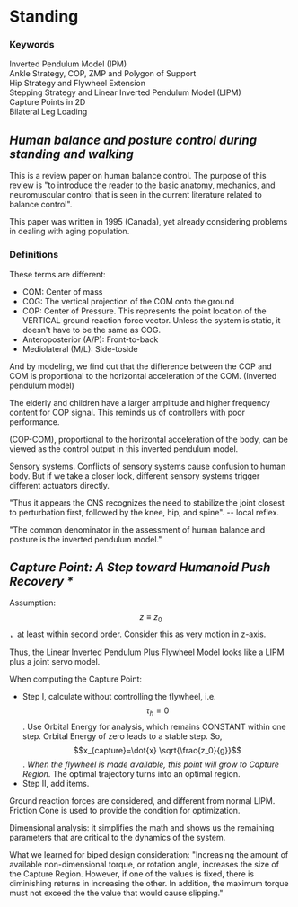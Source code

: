 # Standing

### Keywords

Inverted Pendulum Model (IPM) \
Ankle Strategy, COP, ZMP and Polygon of Support \
Hip Strategy and Flywheel Extension \
Stepping Strategy and Linear Inverted Pendulum Model (LIPM) \
Capture Points in 2D\
Bilateral Leg Loading

## _Human balance and posture control during standing and walking_

This is a review paper on human balance control. The purpose of this review is "to introduce the reader to the basic anatomy, mechanics, and neuromuscular control that is seen in the current literature related to balance control".

This paper was written in 1995 (Canada), yet already considering problems in dealing with aging population.

### Definitions

These terms are different:

* COM: Center of mass
* COG: The vertical projection of the COM onto the ground
* COP: Center of Pressure. This represents the point location of the VERTICAL ground reaction force vector. Unless the system is static, it doesn't have to be the same as COG.
* &#x20;Anteroposterior (A/P): Front-to-back
* Mediolateral (M/L): Side-toside

And by modeling, we find out that the difference between the COP and COM is proportional to the horizontal acceleration of the COM. (Inverted pendulum model)

The elderly and children have a larger amplitude and higher frequency content for COP signal. This reminds us of controllers with poor performance.

(COP-COM), proportional to the horizontal acceleration of the body, can be viewed as the control output in this inverted pendulum model.

Sensory systems. Conflicts of sensory systems cause confusion to human body. But if we take a closer look, different sensory systems trigger different actuators directly.

"Thus it appears the CNS recognizes the need to stabilize the joint closest to perturbation first, followed by the knee, hip, and spine". -- local reflex.

"The common denominator in the assessment of human balance and posture is the inverted pendulum model."

## _Capture Point: A Step toward Humanoid Push Recovery \*_

Assumption: $$z \equiv z_0$$，at least within second order. Consider this as very motion in z-axis.

Thus, the Linear Inverted Pendulum Plus Flywheel Model looks like a LIPM plus a joint servo model.

When computing the Capture Point:&#x20;

* Step I, calculate without controlling the flywheel, i.e. $$\tau_h = 0$$. Use Orbital Energy for analysis, which remains CONSTANT within one step. Orbital Energy of zero leads to a stable step. So, $$x_{capture}=\dot{x} \sqrt{\frac{z_0}{g}}$$. _When the flywheel is made available, this point will grow to Capture Region_. The optimal trajectory turns into an optimal region.
* Step II, add items.

Ground reaction forces are considered, and different from normal LIPM. Friction Cone is used to provide the condition for optimization.

Dimensional analysis: it simplifies the math and shows us the remaining parameters that are critical to the dynamics of the system.

What we learned for biped design consideration: "Increasing the amount of available non-dimensional torque, or rotation angle, increases the size of the Capture Region. However, if one of the values is fixed, there is diminishing returns in increasing the other. In addition, the maximum torque must not exceed the the value that would cause slipping."


